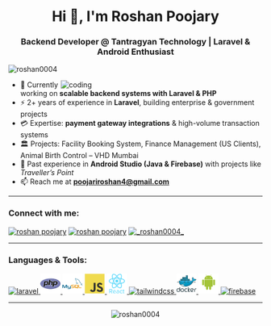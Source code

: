 <h1 align="center">Hi 👋, I'm Roshan Poojary</h1>
<h3 align="center">Backend Developer @ Tantragyan Technology | Laravel & Android Enthusiast</h3>

<p align="left"> <img src="https://komarev.com/ghpvc/?username=roshan0004&label=Profile%20views&color=0e75b6&style=flat" alt="roshan0004" /> </p>

<img align="right" alt="coding" width="400" src="https://user-images.githubusercontent.com/69011963/137184767-79a13ec7-1bb3-4341-a6da-3a149c9c159a.gif">

- 🔭 Currently working on **scalable backend systems with Laravel & PHP**
- ⚡ 2+ years of experience in **Laravel**, building enterprise & government projects  
- 💳 Expertise: **payment gateway integrations** & high-volume transaction systems  
- 🏛️ Projects: Facility Booking System, Finance Management (US Clients), Animal Birth Control – VHD Mumbai  
- 📱 Past experience in **Android Studio (Java & Firebase)** with projects like *Traveller’s Point*  
- 📫 Reach me at **poojariroshan4@gmail.com**

---

<h3 align="left">Connect with me:</h3>
<p align="left">
<a href="https://linkedin.com/in/roshan-poojary" target="blank">
  <img align="center" src="https://raw.githubusercontent.com/rahuldkjain/github-profile-readme-generator/master/src/images/icons/Social/linked-in-alt.svg" alt="roshan poojary" height="30" width="40" /></a>
<a href="https://stackoverflow.com/users/roshan-poojary" target="blank">
  <img align="center" src="https://raw.githubusercontent.com/rahuldkjain/github-profile-readme-generator/master/src/images/icons/Social/stack-overflow.svg" alt="roshan poojary" height="30" width="40" /></a>
<a href="https://instagram.com/_roshan0004_" target="blank">
  <img align="center" src="https://raw.githubusercontent.com/rahuldkjain/github-profile-readme-generator/master/src/images/icons/Social/instagram.svg" alt="_roshan0004_" height="30" width="40" /></a>
</p>

---

<h3 align="left">Languages & Tools:</h3>
<p align="left"> 
  <a href="https://laravel.com" target="_blank" rel="noreferrer"> 
    <img src="https://cdn.jsdelivr.net/gh/devicons/devicon@latest/icons/laravel/laravel-original.svg" alt="laravel" width="40" height="40"/> </a>
  <a href="https://www.php.net/" target="_blank" rel="noreferrer"> 
    <img src="https://raw.githubusercontent.com/devicons/devicon/master/icons/php/php-original.svg" alt="php" width="40" height="40"/> </a>
  <a href="https://www.mysql.com/" target="_blank" rel="noreferrer"> 
    <img src="https://raw.githubusercontent.com/devicons/devicon/master/icons/mysql/mysql-original-wordmark.svg" alt="mysql" width="40" height="40"/> </a>
  <a href="https://www.javascript.com/" target="_blank" rel="noreferrer"> 
    <img src="https://raw.githubusercontent.com/devicons/devicon/master/icons/javascript/javascript-original.svg" alt="javascript" width="40" height="40"/> </a>
  <a href="https://react.dev/" target="_blank" rel="noreferrer"> 
    <img src="https://raw.githubusercontent.com/devicons/devicon/master/icons/react/react-original-wordmark.svg" alt="react" width="40" height="40"/> </a>
  <a href="https://tailwindcss.com/" target="_blank" rel="noreferrer"> 
    <img src="https://www.vectorlogo.zone/logos/tailwindcss/tailwindcss-icon.svg" alt="tailwindcss" width="40" height="40"/> </a>
  <a href="https://www.docker.com/" target="_blank" rel="noreferrer"> 
    <img src="https://raw.githubusercontent.com/devicons/devicon/master/icons/docker/docker-original-wordmark.svg" alt="docker" width="40" height="40"/> </a>
  <a href="https://developer.android.com" target="_blank" rel="noreferrer"> 
    <img src="https://raw.githubusercontent.com/devicons/devicon/master/icons/android/android-original-wordmark.svg" alt="android" width="40" height="40"/> </a>
  <a href="https://firebase.google.com/" target="_blank" rel="noreferrer"> 
    <img src="https://www.vectorlogo.zone/logos/firebase/firebase-icon.svg" alt="firebase" width="40" height="40"/> </a>
</p>

---

<p align="center">
  <img src="https://github-readme-streak-stats.herokuapp.com/?user=roshan0004&theme=dark" alt="roshan0004" />
</p>
